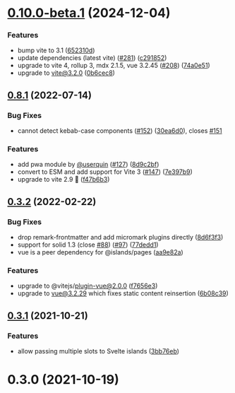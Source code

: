 # [0.10.0-beta.1](https://github.com/nuraui/nurajs/compare/prerender@0.8.1...prerender@0.10.0-beta.1) (2024-12-04)


### Features

* bump vite to 3.1 ([652310d](https://github.com/nuraui/nurajs/commit/652310d32dc7574eab05008a358e3592487da0e7))
* update dependencies (latest vite) ([#281](https://github.com/nuraui/nurajs/issues/281)) ([c291852](https://github.com/nuraui/nurajs/commit/c29185255e41e63830236ceb4c67de599aae2012))
* upgrade to vite 4, rollup 3, mdx 2.1.5, vue 3.2.45 ([#208](https://github.com/nuraui/nurajs/issues/208)) ([74a0e51](https://github.com/nuraui/nurajs/commit/74a0e511c71e990cf5a123cc31989095ef76477f))
* upgrade to vite@3.2.0 ([0b6cec8](https://github.com/nuraui/nurajs/commit/0b6cec84f7669b40b8dcb299ca6f6947f9fbcfae))



## [0.8.1](https://github.com/nuraui/nurajs/compare/prerender@0.3.2...prerender@0.8.1) (2022-07-14)


### Bug Fixes

* cannot detect kebab-case components ([#152](https://github.com/nuraui/nurajs/issues/152)) ([30ea6d0](https://github.com/nuraui/nurajs/commit/30ea6d080bd4de84c9755be6239f80c1c7066529)), closes [#151](https://github.com/nuraui/nurajs/issues/151)


### Features

* add pwa module by [@userquin](https://github.com/userquin) ([#127](https://github.com/nuraui/nurajs/issues/127)) ([8d9c2bf](https://github.com/nuraui/nurajs/commit/8d9c2bfb12ae5326815b34699b3c75e03bb7a2de))
* convert to ESM and add support for Vite 3 ([#147](https://github.com/nuraui/nurajs/issues/147)) ([7e397b9](https://github.com/nuraui/nurajs/commit/7e397b908746cd8ec875da2a636ae667ae98cb30))
* upgrade to vite 2.9 🚀 ([f47b6b3](https://github.com/nuraui/nurajs/commit/f47b6b346ef2efc88590749e2d8c8a2fbba7a42a))



## [0.3.2](https://github.com/nuraui/nurajs/compare/prerender@0.3.1...prerender@0.3.2) (2022-02-22)


### Bug Fixes

* drop remark-frontmatter and add micromark plugins directly ([8d6f3f3](https://github.com/nuraui/nurajs/commit/8d6f3f3b184674e30181a7ca52361de3baaeb5ac))
* support for solid 1.3 (close [#88](https://github.com/nuraui/nurajs/issues/88)) ([#97](https://github.com/nuraui/nurajs/issues/97)) ([77dedd1](https://github.com/nuraui/nurajs/commit/77dedd1f7f81affd01b2f0f27c85b47590835d68))
* vue is a peer dependency for @islands/pages ([aa9e82a](https://github.com/nuraui/nurajs/commit/aa9e82a39eaefb90ebeca7c709d10dd4766c81f8))


### Features

* upgrade to @vitejs/plugin-vue@2.0.0 ([f7656e3](https://github.com/nuraui/nurajs/commit/f7656e37976c206d801f6b7476322cbf1c91aaac))
* upgrade to vue@3.2.29 which fixes static content reinsertion ([6b08c39](https://github.com/nuraui/nurajs/commit/6b08c39e53b3a0b122d03a1471c46094e92406d0))



## [0.3.1](https://github.com/nuraui/nurajs/compare/prerender@0.3.0...prerender@0.3.1) (2021-10-21)


### Features

* allow passing multiple slots to Svelte islands ([3bb76eb](https://github.com/nuraui/nurajs/commit/3bb76eb592c36a5a2249af92a43e97aa84fd4140))



# 0.3.0 (2021-10-19)



